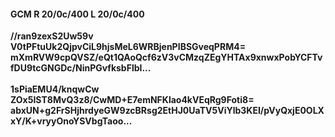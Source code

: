 #### GCM R 20/0c/400 L 20/0c/400
**//ran9zexS2Uw59v**<br/>**V0tPFtuUk2QjpvCiL9hjsMeL6WRBjenPIBSGveqPRM4=**<br/>**mXmRVW9cpQVSZ/eQt1QAoQcf6zV3vCMzqZEgYHTAx9xnwxPobYCFTvfDU9tcGNGDc/NinPGvfksbFlbI...**<br/><br/>
**1sPiaEMU4/knqwCw**<br/>**ZOx5IST8MvQ3z8/CwMD+E7emNFKlao4kVEqRg9Foti8=**<br/>**abxUN+g2FrSHjhrdyeGW9zcBRsg2EtHJ0UaTV5ViYlb3KEI/pVyQxjE0OLXxY/K+vryyOnoYSVbgTaoo...**